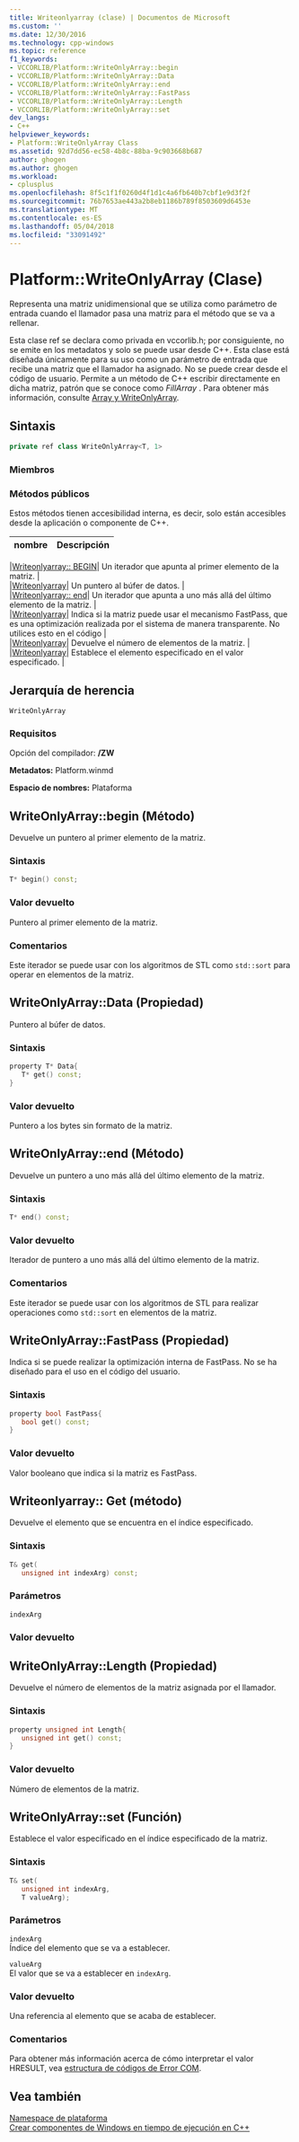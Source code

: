 ```yaml
---
title: Writeonlyarray (clase) | Documentos de Microsoft
ms.custom: ''
ms.date: 12/30/2016
ms.technology: cpp-windows
ms.topic: reference
f1_keywords:
- VCCORLIB/Platform::WriteOnlyArray::begin
- VCCORLIB/Platform::WriteOnlyArray::Data
- VCCORLIB/Platform::WriteOnlyArray::end
- VCCORLIB/Platform::WriteOnlyArray::FastPass
- VCCORLIB/Platform::WriteOnlyArray::Length
- VCCORLIB/Platform::WriteOnlyArray::set
dev_langs:
- C++
helpviewer_keywords:
- Platform::WriteOnlyArray Class
ms.assetid: 92d7dd56-ec58-4b8c-88ba-9c903668b687
author: ghogen
ms.author: ghogen
ms.workload:
- cplusplus
ms.openlocfilehash: 8f5c1f1f0260d4f1d1c4a6fb640b7cbf1e9d3f2f
ms.sourcegitcommit: 76b7653ae443a2b8eb1186b789f8503609d6453e
ms.translationtype: MT
ms.contentlocale: es-ES
ms.lasthandoff: 05/04/2018
ms.locfileid: "33091492"
---
```

# <a name="platformwriteonlyarray-class"></a>Platform::WriteOnlyArray (Clase)
Representa una matriz unidimensional que se utiliza como parámetro de entrada cuando el llamador pasa una matriz para el método que se va a rellenar.  
  
 Esta clase ref se declara como privada en vccorlib.h; por consiguiente, no se emite en los metadatos y solo se puede usar desde C++. Esta clase está diseñada únicamente para su uso como un parámetro de entrada que recibe una matriz que el llamador ha asignado. No se puede crear desde el código de usuario. Permite a un método de C++ escribir directamente en dicha matriz, patrón que se conoce como *FillArray* . Para obtener más información, consulte [Array y WriteOnlyArray](../cppcx/array-and-writeonlyarray-c-cx.md).  
  
## <a name="syntax"></a>Sintaxis  
  
```cpp  
private ref class WriteOnlyArray<T, 1>  
```  
  
### <a name="members"></a>Miembros  
  
### <a name="public-methods"></a>Métodos públicos  
 Estos métodos tienen accesibilidad interna, es decir, solo están accesibles desde la aplicación o componente de C++.  
  
|nombre|Descripción|  
|----------|-----------------|  

|[Writeonlyarray:: BEGIN](#begin)| Un iterador que apunta al primer elemento de la matriz. |  
|[Writeonlyarray](#data)| Un puntero al búfer de datos. |  
|[Writeonlyarray:: end](#end)| Un iterador que apunta a uno más allá del último elemento de la matriz. |  
|[Writeonlyarray](#fastpass)| Indica si la matriz puede usar el mecanismo FastPass, que es una optimización realizada por el sistema de manera transparente. No utilices esto en el código |  
|[Writeonlyarray](#length)| Devuelve el número de elementos de la matriz. |  
|[Writeonlyarray](#set)| Establece el elemento especificado en el valor especificado. |  

  
## <a name="inheritance-hierarchy"></a>Jerarquía de herencia  
 `WriteOnlyArray`  
  
### <a name="requirements"></a>Requisitos  
 Opción del compilador: **/ZW**  
  
 **Metadatos:** Platform.winmd  
  
 **Espacio de nombres:** Plataforma  

## <a name="begin"></a>  WriteOnlyArray::begin (Método)
Devuelve un puntero al primer elemento de la matriz.  
  
### <a name="syntax"></a>Sintaxis  
  
```cpp  
T* begin() const;  
```  
  
### <a name="return-value"></a>Valor devuelto  
 Puntero al primer elemento de la matriz.  
  
### <a name="remarks"></a>Comentarios  
 Este iterador se puede usar con los algoritmos de STL como `std::sort` para operar en elementos de la matriz.  
  


## <a name="data"></a>  WriteOnlyArray::Data (Propiedad)
Puntero al búfer de datos.  
  
### <a name="syntax"></a>Sintaxis  
  
```cpp  
property T* Data{  
   T* get() const;  
}  
```  
  
### <a name="return-value"></a>Valor devuelto  
 Puntero a los bytes sin formato de la matriz.  
  


## <a name="end"></a>  WriteOnlyArray::end (Método)
Devuelve un puntero a uno más allá del último elemento de la matriz.  
  
### <a name="syntax"></a>Sintaxis  
  
```cpp  
T* end() const;  
```  
  
### <a name="return-value"></a>Valor devuelto  
 Iterador de puntero a uno más allá del último elemento de la matriz.  
  
### <a name="remarks"></a>Comentarios  
 Este iterador se puede usar con los algoritmos de STL para realizar operaciones como `std::sort` en elementos de la matriz.  
  


## <a name="fastpass"></a>  WriteOnlyArray::FastPass (Propiedad)
Indica si se puede realizar la optimización interna de FastPass. No se ha diseñado para el uso en el código del usuario.  
  
### <a name="syntax"></a>Sintaxis  
  
```cpp  
property bool FastPass{  
   bool get() const;  
}  
```  
  
### <a name="return-value"></a>Valor devuelto  
 Valor booleano que indica si la matriz es FastPass.  
  


## <a name="get"></a>  Writeonlyarray:: Get (método)
Devuelve el elemento que se encuentra en el índice especificado.  
  
### <a name="syntax"></a>Sintaxis  
  
```cpp  
T& get(  
   unsigned int indexArg) const;  
```  
  
### <a name="parameters"></a>Parámetros  
 `indexArg`  
  
### <a name="return-value"></a>Valor devuelto  
  


## <a name="length"></a>  WriteOnlyArray::Length (Propiedad)
Devuelve el número de elementos de la matriz asignada por el llamador.  
  
### <a name="syntax"></a>Sintaxis  
  
```cpp  
property unsigned int Length{  
   unsigned int get() const;  
}  
```  
  
### <a name="return-value"></a>Valor devuelto  
 Número de elementos de la matriz.  
  


## <a name="set"></a>  WriteOnlyArray::set (Función)
Establece el valor especificado en el índice especificado de la matriz.  
  
### <a name="syntax"></a>Sintaxis  
  
```cpp  
T& set(  
   unsigned int indexArg,  
   T valueArg);  
```  
  
### <a name="parameters"></a>Parámetros  
 `indexArg`  
 Índice del elemento que se va a establecer.  
  
 `valueArg`  
 El valor que se va a establecer en `indexArg`.  
  
### <a name="return-value"></a>Valor devuelto  
 Una referencia al elemento que se acaba de establecer.  
  

  
### <a name="remarks"></a>Comentarios  
 Para obtener más información acerca de cómo interpretar el valor HRESULT, vea [estructura de códigos de Error COM](http://go.microsoft.com/fwlink/p/?LinkId=262045).  
  
  
## <a name="see-also"></a>Vea también  
 [Namespace de plataforma](platform-namespace-c-cx.md)   
 [Crear componentes de Windows en tiempo de ejecución en C++](/windows/uwp/winrt-components/creating-windows-runtime-components-in-cpp)